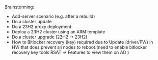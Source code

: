 Brainstorming:
- Add-server scenario (e.g. after a rebuild)
- Do a cluster update
- Do a 23H2 proxy deployment
- Deploy a 23H2 cluster using an ARM template
- Do a cluster upgrade (22H2 -> 23H2)
- How to Bitlocker recovery (key) required due to Update (driver/FW) in HW that does prevent all nodes to reboot.(need to enable bitlocker recovery key tools RSAT -> Features to view them on AD )